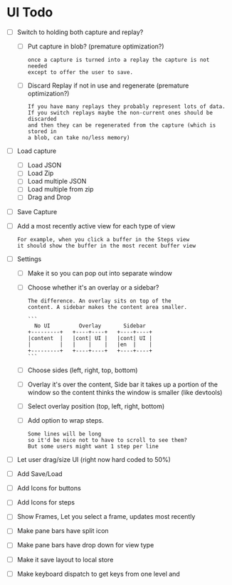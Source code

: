 # UI Todo

- [ ] Switch to holding both capture and replay?
  - [ ] Put capture in blob? (premature optimization?)

        once a capture is turned into a replay the capture is not needed
        except to offer the user to save.

  - [ ] Discard Replay if not in use and regenerate (premature optimization?)

        If you have many replays they probably represent lots of data.
        If you switch replays maybe the non-current ones should be discarded
        and then they can be regenerated from the capture (which is stored in
        a blob, can take no/less memory)

- [ ] Load capture
  - [ ] Load JSON
  - [ ] Load Zip
  - [ ] Load multiple JSON
  - [ ] Load multiple from zip 
  - [ ] Drag and Drop

- [ ] Save Capture

- [ ] Add a most recently active view for each type of view

      For example, when you click a buffer in the Steps view
      it should show the buffer in the most recent buffer view

- [ ] Settings
  - [ ] Make it so you can pop out into separate window

  - [ ] Choose whether it's an overlay or a sidebar?

        The difference. An overlay sits on top of the
        content. A sidebar makes the content area smaller.

        ```
          No UI         Overlay       Sidebar
        +---------+   +----+----+   +----+----+
        |content  |   |cont| UI |   |cont| UI |
        |         |   |    |    |   |en  |    |
        +---------+   +----+----+   +----+----+
        ```

  - [ ] Choose sides (left, right, top, bottom)

  - [ ] Overlay it's over the content, Side bar it takes
        up a portion of the window so the content thinks
        the window is smaller (like devtools)

  - [ ] Select overlay position (top, left, right, bottom)

  - [ ] Add option to wrap steps.
  
        Some lines will be long
        so it'd be nice not to have to scroll to see them?
        But some users might want 1 step per line

- [ ] Let user drag/size UI (right now hard coded to 50%)

- [ ] Add Save/Load

- [ ] Add Icons for buttons

- [ ] Add Icons for steps

- [ ] Show Frames, Let you select a frame, updates most recently

- [ ] Make pane bars have split icon

- [ ] Make pane bars have drop down for view type

- [ ] Make it save layout to local store

- [ ] Make keyboard dispatch to get keys from one level and
